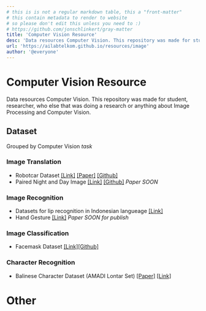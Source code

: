 ```yaml
---
# this is is not a regular markdown table, this a "front-matter"
# this contain metadata to render to website
# so please don't edit this unless you need to :)
# https://github.com/jonschlinkert/gray-matter
title: 'Computer Vision Resource'
desc: 'Data resources Computer Vision. This repository was made for student, researcher, who else that was doing a research or anything about Image Processing and Computer Vision'
url: 'https://ailabtelkom.github.io/resources/image'
author: '@everyone'
---
```


# Computer Vision Resource
Data resources Computer Vision. This repository was made for student, researcher, who else that was doing a research or anything about Image Processing and Computer Vision.

## Dataset
Grouped by Computer Vision _task_

### Image Translation
- Robotcar Dataset [[Link]](https://robotcar-dataset.robots.ox.ac.uk/datasets/) [[Paper]](https://arxiv.org/pdf/1809.09767.pdf) [[Github]](https://github.com/AAnoosheh/ToDayGAN)
- Paired Night and Day Image [[Link]](https://drive.google.com/drive/folders/1W0DIj-2M-BCVi4FfPsl_zYhNS304Uh1K?usp=sharing) [[Github]](https://github.com/evanezcent/Night-to-Day-Image-Translation-using-DCGAN) _Paper SOON_

### Image Recognition
- Datasets for lip recognition in Indonesian langueage [[Link]](https://drive.google.com/drive/folders/1OQQ9UKMzuy56kJ7-A8j9-77gKUhY0shZ)
- Hand Gesture [[Link]](https://20bn.com/datasets/jester) _Paper SOON for publish_

### Image Classification
- Facemask Dataset [[Link]](https://drive.google.com/drive/folders/1NS0oTZucpEesUtHsqe2ZEVFEMZxgPq1M?usp=sharing)[[Github]](https://github.com/evanezcent/Face-Mask-Detection)

### Character Recognition
- Balinese Character Dataset (AMADI Lontar Set) [[Paper]](https://ieeexplore.ieee.org/document/7814058) [[Link]](http://amadi.univ-lr.fr/ICFHR2016_Contest/index.php/download-123)

# Other
